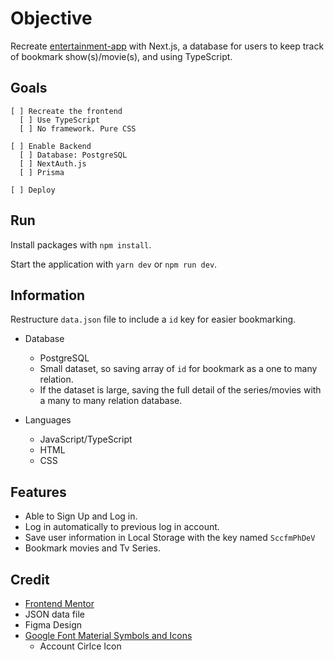 # Objective

Recreate [entertainment-app](https://github.com/antran1245/entertainment-app) with Next.js, a database for users to keep track of bookmark show(s)/movie(s), and using TypeScript.

## Goals

    [ ] Recreate the frontend
      [ ] Use TypeScript
      [ ] No framework. Pure CSS

    [ ] Enable Backend
      [ ] Database: PostgreSQL
      [ ] NextAuth.js
      [ ] Prisma

    [ ] Deploy

## Run

Install packages with `npm install`.

Start the application with `yarn dev` or `npm run dev`.

## Information

Restructure `data.json` file to include a `id` key for easier bookmarking.

- Database
  - PostgreSQL
  - Small dataset, so saving array of `id` for bookmark as a one to many relation.
  - If the dataset is large, saving the full detail of the series/movies with a many to many relation database.

- Languages
  - JavaScript/TypeScript
  - HTML
  - CSS

## Features

- Able to Sign Up and Log in.
- Log in automatically to previous log in account.
- Save user information in Local Storage with the key named `SccfmPhDeV`
- Bookmark movies and Tv Series.

## Credit

-  [Frontend Mentor](https://www.frontendmentor.io/)
  - JSON data file
  - Figma Design
- [Google Font Material Symbols and Icons](https://fonts.google.com/)
  - Account Cirlce Icon 